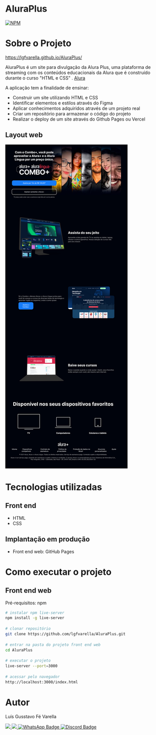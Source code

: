 # AluraPlus
[![NPM](https://img.shields.io/npm/l/react)](https://github.com/lgfvarella/AluraPlus/blob/main/LICENSE)

# Sobre o Projeto

https://lgfvarella.github.io/AluraPlus/

AluraPlus é um site para divulgação da Alura Plus, uma plataforma de streaming com os conteúdos educacionais da Alura que é construído durante o curso "HTML e CSS" . [Alura](https://cursos.alura.com.br/course/angular-explorando-framework)

A aplicação tem a finalidade de ensinar:
- Construir um site utilizando HTML e CSS
- Identificar elementos e estilos através do Figma
- Aplicar conhecimentos adquiridos através de um projeto real
- Criar um repositório para armazenar o código do projeto
- Realizar o deploy de um site através do Github Pages ou Vercel

## Layout web
![Web 1](https://github.com/lgfvarella/AluraPlus/blob/main/img/AluraPlus.png)

# Tecnologias utilizadas
## Front end
- HTML
- CSS

## Implantação em produção
- Front end web: GitHub Pages

# Como executar o projeto
## Front end web
Pré-requisitos: npm

```bash
# instalar npm live-server
npm install -g live-server 

# clonar repositório
git clone https://github.com/lgfvarella/AluraPlus.git

# entrar na pasta do projeto front end web
cd AluraPlus

# executar o projeto
live-server --port=3000

# acessar pelo navegador
http://localhost:3000/index.html
```

# Autor

Luís Gusstavo Fé Varella

<a href = "mailto:lgfvarella@gmail.com" style="border-radius">
 <img src="https://img.shields.io/badge/Gmail-ff0000?logo=gmail&logoColor=white&style=for-the-badge&labelWidth=120">
</a>
<a href = "https://www.linkedin.com/in/lgvarelladevs/" style="border-radius">
 <img src="https://img.shields.io/badge/Linkedin-0000ff?logo=linkedin&logoColor=white&style=for-the-badge&labelWidth=120">
</a>
<a href="https://api.whatsapp.com/send?phone=55062996113999" target="_blank">
 <img src="https://img.shields.io/badge/WhatsApp-022c02?logo=whatsapp&logoColor=white&style=for-the-badge&labelWidth=120" alt="WhatsApp Badge">
</a>
<a href="https://discord.gg/er2hR9BU" target="_blank">
 <img src="https://img.shields.io/badge/Discord-40128b?logo=discord&logoColor=white&style=for-the-badge&labelWidth=120" alt="Discord Badge">
</a>
